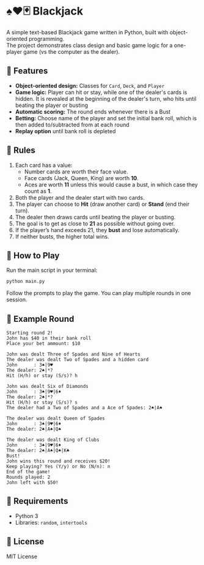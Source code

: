 # ♠️♥️🃏 Blackjack

A simple text-based Blackjack game written in Python, built with object-oriented programming.  
The project demonstrates class design and basic game logic for a one-player game (vs the computer as the dealer).

## 🧠 Features
- **Object-oriented design:** Classes for `Card`, `Deck`, and `Player`
- **Game logic:** Player can hit or stay, while one of the dealer's cards is hidden. It is revealed at the beginning of the dealer's turn, who hits until beating the player or busting
- **Automatic scoring:** The round ends whenever there is a Bust
- **Betting:** Choose name of the player and set the initial bank roll, which is then added to/subtracted from at each round
- **Replay option** until bank roll is depleted

## 🎲 Rules
1. Each card has a value:  
   - Number cards are worth their face value.  
   - Face cards (Jack, Queen, King) are worth **10**.  
   - Aces are worth **11** unless this would cause a bust, in which case they count as **1**.  
2. Both the player and the dealer start with two cards.  
3. The player can choose to **Hit** (draw another card) or **Stand** (end their turn).  
4. The dealer then draws cards until beating the player or busting.  
5. The goal is to get as close to **21** as possible without going over.  
6. If the player’s hand exceeds 21, they **bust** and lose automatically.  
7. If neither busts, the higher total wins.

## 🚀 How to Play
Run the main script in your terminal:
```bash
python main.py
```
Follow the prompts to play the game. You can play multiple rounds in one session.

## 🎯 Example Round

```text
Starting round 2!
John has $40 in their bank roll
Place your bet ammount: $10

John was dealt Three of Spades and Nine of Hearts
The dealer was dealt Two of Spades and a hidden card
John      : 3♠|9♥
The dealer: 2♠|*?
Hit (H/h) or stay (S/s)? h

John was dealt Six of Diamonds
John      : 3♠|9♥|6♦
The dealer: 2♠|*?
Hit (H/h) or stay (S/s)? s
The dealer had a Two of Spades and a Ace of Spades: 2♠|A♠

The dealer was dealt Queen of Spades
John      : 3♠|9♥|6♦
The dealer: 2♠|A♠|Q♠

The dealer was dealt King of Clubs
John      : 3♠|9♥|6♦
The dealer: 2♠|A♠|Q♠|K♣
Bust!
John wins this round and receives $20!
Keep playing? Yes (Y/y) or No (N/n): n
End of the game! 
Rounds played: 2 
John left with $50!
```
## 🧰 Requirements
- Python 3
- Libraries: `random`, `intertools`

## 📝 License
MIT License

